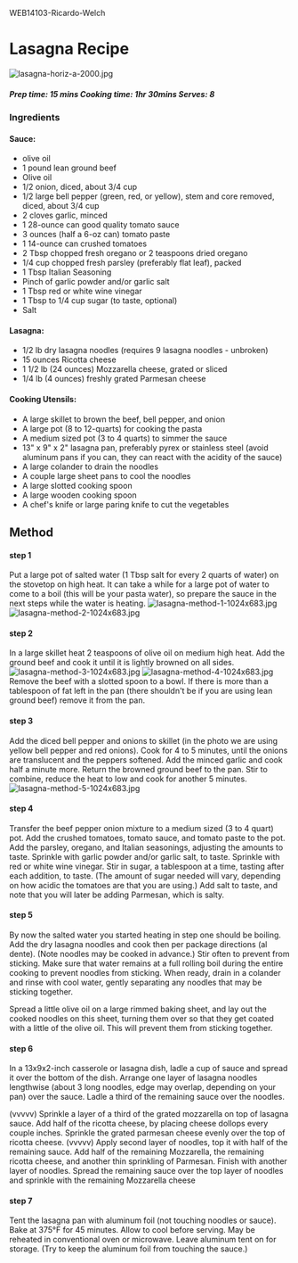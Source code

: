 WEB14103-Ricardo-Welch

# Lasagna Recipe

![lasagna-horiz-a-2000.jpg](https://github.com/Dirtyart1/WEB14103-Ricardo-Welch/blob/master/lasagna-horiz-a-2000.jpg)

##### Prep time: 15 mins     Cooking time: 1hr 30mins     Serves: 8


### Ingredients 

#### Sauce:
- olive oil
- 1 pound lean ground beef
- Olive oil
- 1/2 onion, diced, about 3/4 cup
- 1/2 large bell pepper (green, red, or yellow), stem and core removed, diced, about 3/4 cup
- 2 cloves garlic, minced
- 1 28-ounce can good quality tomato sauce
- 3 ounces (half a 6-oz can) tomato paste
- 1 14-ounce can crushed tomatoes
- 2 Tbsp chopped fresh oregano or 2 teaspoons dried oregano
- 1/4 cup chopped fresh parsley (preferably flat leaf), packed
- 1 Tbsp Italian Seasoning
- Pinch of garlic powder and/or garlic salt
- 1 Tbsp red or white wine vinegar
- 1 Tbsp to 1/4 cup sugar (to taste, optional)
- Salt

#### Lasagna:

- 1/2 lb dry lasagna noodles (requires 9 lasagna noodles - unbroken)
- 15 ounces Ricotta cheese
- 1 1/2 lb (24 ounces) Mozzarella cheese, grated or sliced
- 1/4 lb (4 ounces) freshly grated Parmesan cheese

#### Cooking Utensils:
- A large skillet to brown the beef, bell pepper, and onion
- A large pot (8 to 12-quarts) for cooking the pasta
- A medium sized pot (3 to 4 quarts) to simmer the sauce
- 13" x 9" x 2" lasagna pan, preferably pyrex or stainless steel (avoid aluminum pans if you can, they can react with the acidity of the sauce)
- A large colander to drain the noodles
- A couple large sheet pans to cool the noodles
- A large slotted cooking spoon
- A large wooden cooking spoon
- A chef's knife or large paring knife to cut the vegetables

## Method

#### step 1 
Put a large pot of salted water (1 Tbsp salt for every 2 quarts of water) on the stovetop on high heat. It can take a while for a large pot of water to come to a boil (this will be your pasta water), so prepare the sauce in the next steps while the water is heating.
![lasagna-method-1-1024x683.jpg](lasagna-method-1-1024x683.jpg) ![lasagna-method-2-1024x683.jpg](lasagna-method-2-1024x683.jpg)

#### step 2 
In a large skillet heat 2 teaspoons of olive oil on medium high heat. Add the ground beef and cook it until it is lightly browned on all sides.
![lasagna-method-3-1024x683.jpg](lasagna-method-3-1024x683.jpg) ![lasagna-method-4-1024x683.jpg](lasagna-method-4-1024x683.jpg)
 Remove the beef with a slotted spoon to a bowl. If there is more than a tablespoon of fat left in the pan (there shouldn't be if you are using lean ground beef) remove it from the pan.
 
#### step 3 
Add the diced bell pepper and onions to skillet (in the photo we are using yellow bell pepper and red onions).
Cook for 4 to 5 minutes, until the onions are translucent and the peppers softened. Add the minced garlic and cook half a minute more.
Return the browned ground beef to the pan. Stir to combine, reduce the heat to low and cook for another 5 minutes.
![lasagna-method-5-1024x683.jpg](lasagna-method-5-1024x683.jpg)

#### step 4 
Transfer the beef pepper onion mixture to a medium sized (3 to 4 quart) pot. Add the crushed tomatoes, tomato sauce, and tomato paste to the pot.
Add the parsley, oregano, and Italian seasonings, adjusting the amounts to taste. Sprinkle with garlic powder and/or garlic salt, to taste.
Sprinkle with red or white wine vinegar. Stir in sugar, a tablespoon at a time, tasting after each addition, to taste. (The amount of sugar needed will vary, depending on how acidic the tomatoes are that you are using.)
Add salt to taste, and note that you will later be adding Parmesan, which is salty.


#### step 5 
By now the salted water you started heating in step one should be boiling. Add the dry lasagna noodles and cook then per package directions (al dente). (Note noodles may be cooked in advance.)
Stir often to prevent from sticking. Make sure that water remains at a full rolling boil during the entire cooking to prevent noodles from sticking.
When ready, drain in a colander and rinse with cool water, gently separating any noodles that may be sticking together.

Spread a little olive oil on a large rimmed baking sheet, and lay out the cooked noodles on this sheet, turning them over so that they get coated with a little of the olive oil. This will prevent them from sticking together.

#### step 6 
 In a 13x9x2-inch casserole or lasagna dish, ladle a cup of sauce and spread it over the bottom of the dish. Arrange one layer of lasagna noodles lengthwise (about 3 long noodles, edge may overlap, depending on your pan) over the sauce. Ladle a third of the remaining sauce over the noodles.
 
 (vvvvv)
 Sprinkle a layer of a third of the grated mozzarella on top of lasagna sauce. Add half of the ricotta cheese, by placing cheese dollops every couple inches. Sprinkle the grated parmesan cheese evenly over the top of ricotta cheese.
 (vvvvv)
 Apply second layer of noodles, top it with half of the remaining sauce. Add half of the remaining Mozzarella, the remaining ricotta cheese, and another thin sprinkling of Parmesan.
Finish with another layer of noodles. Spread the remaining sauce over the top layer of noodles and sprinkle with the remaining Mozzarella cheese

#### step 7
Tent the lasagna pan with aluminum foil (not touching noodles or sauce). Bake at 375°F for 45 minutes. Allow to cool before serving.
May be reheated in conventional oven or microwave. Leave aluminum tent on for storage. (Try to keep the aluminum foil from touching the sauce.)



